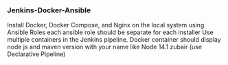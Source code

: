### Jenkins-Docker-Ansible
Install Docker, Docker Compose, and Nginx on the local system using Ansible Roles each ansible role should be separate for each installer
Use multiple containers in the Jenkins pipeline. Docker container should display node js and maven version with your name like Node 14.1 zubair  (use Declarative Pipeline)
